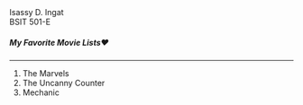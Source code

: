 <dl>
  <dt>Isassy D. Ingat</dt>
  <dt>BSIT 501-E</dt>
</dl>

<h5> My Favorite Movie Lists❤️ </h5>

---

1. The Marvels
2. The Uncanny Counter 
3. Mechanic
